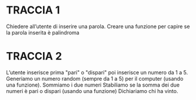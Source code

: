 # TRACCIA 1
Chiedere all’utente di inserire una parola.
Creare una funzione per capire se la parola inserita è palindroma

# TRACCIA 2
L’utente inserisce prima  "pari" o "dispari" poi inserisce un numero da 1 a 5. Generiamo un numero random (sempre da 1 a 5) per il computer (usando una funzione).
Sommiamo i due numeri
Stabiliamo se la somma dei due numeri è pari o dispari (usando una funzione)
Dichiariamo chi ha vinto.